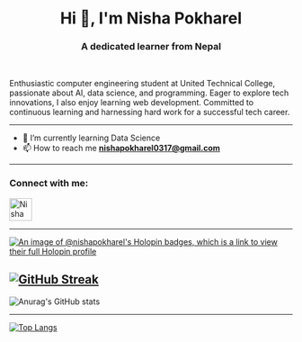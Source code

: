 <h1 align="center">Hi 👋, I'm Nisha Pokharel</h1>
<h3 align="center">A dedicated learner from Nepal</h3>
<br>
<p>Enthusiastic computer engineering student at United Technical College, passionate about AI, data science, and programming. Eager to explore tech innovations, I also enjoy learning web development. Committed to continuous learning and harnessing hard work for a successful tech career.</p>

---
- 🌱 I’m currently learning  Data Science
- 📫 How to reach me **nishapokharel0317@gmail.com**
---

<h3 align="left">Connect with me:</h3>
<p align="left">
<a href="https://www.linkedin.com/in/nisha-pokharel/" target="blank"><img align="center" src="https://raw.githubusercontent.com/rahuldkjain/github-profile-readme-generator/master/src/images/icons/Social/linked-in-alt.svg" alt="Nisha Pokharel" height="40" width="40" /></a>
</p>
<hr>

[![An image of @nishapokharel's Holopin badges, which is a link to view their full Holopin profile](https://holopin.me/nishapokharel)](https://holopin.io/@nishapokharel)

[![GitHub Streak](https://streak-stats.demolab.com/?user=NiShApOkHaReL&theme=dark)](https://git.io/streak-stats)
---
![Anurag's GitHub stats](https://github-readme-stats.vercel.app/api?username=NiShApOkHaReL&show_icons=true&theme=radical)

<hr>

[![Top Langs](https://github-readme-stats.vercel.app/api/top-langs/?username=NiShApOkHaReL&layout=compact)](https://github.com/NiShApOkHaReL)

<!---
NiShApOkHaReL/NiShApOkHaReL is a ✨ special ✨ repository because its `README.md` (this file) appears on your GitHub profile.
You can click the Preview link to take a look at your changes.
--->
